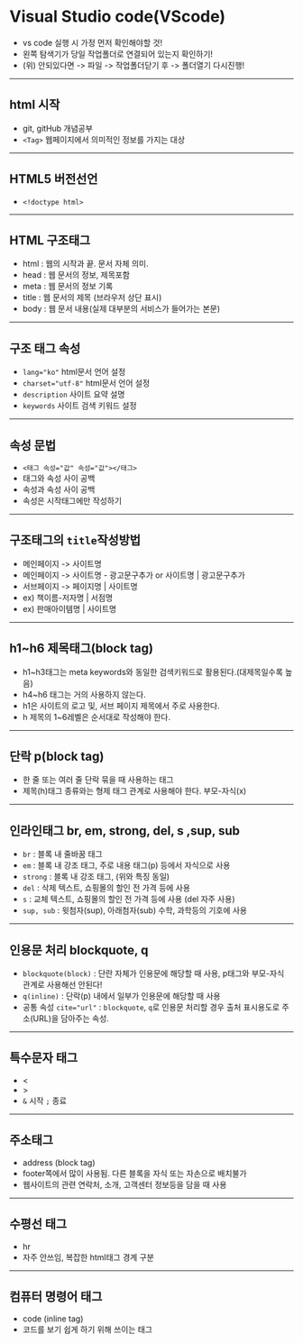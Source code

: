 # Visual Studio code(VScode)
* vs code 실행 시 가정 먼저 확인해야할 것!
* 왼쪽 탐색기가 당일 작업폴더로 연결되어 있는지 확인하기!
* (위) 안되있다면 -> 파일 -> 작업폴더닫기 후 -> 폴더열기 다시진행!
---
## html 시작
* git, gitHub 개념공부
* `<Tag>` 웹페이지에서 의미적인 정보를 가지는 대상
---
## HTML5 버전선언
* `<!doctype html>`
---
## HTML 구조태그
* html : 웹의 시작과 끝. 문서 자체 의미.
* head : 웹 문서의 정보, 제목포함
* meta : 웹 문서의 정보 기록
* title : 웹 문서의 제목 (브라우저 상단 표시)
* body : 웹 문서 내용(실제 대부분의 서비스가 들어가는 본문)
---
## 구조 태그 속성
* `lang="ko"` html문서 언어 설정
* `charset="utf-8"` html문서 언어 설정
* `description` 사이트 요약 설명
* `keywords` 사이트 검색 키워드 설정
---
## 속성 문법
* `<태그 속성="값" 속성="값"></태그>`
* 태그와 속성 사이 공백
* 속성과 속성 사이 공백
* 속성은 시작태그에만 작성하기
---
## 구조태그의 `title`작성방법
* 메인페이지 -> 사이트명
* 메인페이지 -> 사이트명 - 광고문구추가 or 사이트명 | 광고문구추가
* 서브페이지 -> 페이지명 | 사이트명
* ex) 책이름-저자명 | 서점명
* ex) 판매아이템명 | 사이트명
---
## h1~h6 제목태그(block tag)
* h1~h3태그는 meta keywords와 동일한 검색키워드로 활용된다.(대제목일수록 높음)
* h4~h6 태그는 거의 사용하지 않는다.
* h1은 사이트의 로고 및, 서브 페이지 제목에서 주로 사용한다.
* h 제목의 1~6레벨은 순서대로 작성해야 한다.
---
## 단락 p(block tag)
* 한 줄 또는 여러 줄 단락 묶을 때 사용하는 태그
* 제목(h)태그 종류와는 형제 태그 관계로 사용해야 한다. 부모-자식(x)
---
## 인라인태그 br, em, strong, del, s ,sup, sub
* `br` : 블록 내 줄바꿈 태그
* `em` : 블록 내 강조 태그, 주로 내용 태그(p) 등에서 자식으로 사용
* `strong` : 블록 내 강조 태그, (위와 특징 동일)
* `del` : 삭제 텍스트, 쇼핑몰의 할인 전 가격 등에 사용
* `s` : 교체 텍스트, 쇼핑몰의 할인 전 가격 등에 사용 (del 자주 사용)
* `sup, sub` : 윗첨자(sup), 아래첨자(sub) 수학, 과학등의 기호에 사용
---
## 인용문 처리 blockquote, q
* `blockquote(block)` : 단란 자체가 인용문에 해당할 때 사용, p태그와 부모-자식 관계로 사용해선 안된다!
* `q(inline)` : 단락(p) 내에서 일부가 인용문에 해당할 때 사용
* 공통 속성 `cite="url"` : `blockquote`, `q`로 인용문 처리할 경우 출처 표시용도로 주소(URL)을 담아주는 속성.
---
## 특수문자 태그
* &lt;
* &gt;
* `&` 시작 `;` 종료
---
## 주소태그
* address (block tag)
* footer쪽에서 많이 사용됨. 다른 블록을 자식 또는 자손으로 배치불가
* 웹사이트의 관련 연락처, 소개, 고객센터 정보등을 담을 때 사용
---
## 수평선 태그
* hr
* 자주 안쓰임, 복잡한 html태그 경계 구분
---
## 컴퓨터 명령어 태그
* code (inline tag)
* 코드를 보기 쉽게 하기 위해 쓰이는 태그